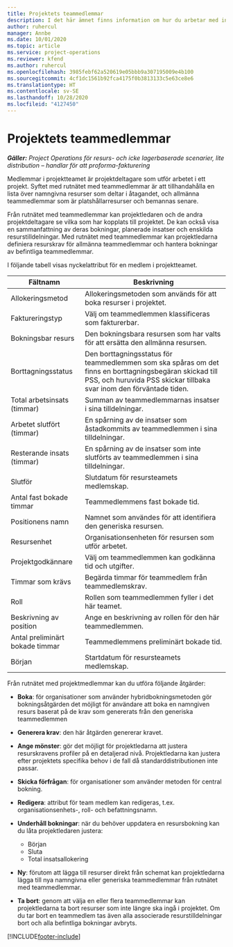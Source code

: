 ```yaml
---
title: Projektets teammedlemmar
description: I det här ämnet finns information om hur du arbetar med information om medlemmar i projektteam, attribut och schemaläggning.
author: ruhercul
manager: Annbe
ms.date: 10/01/2020
ms.topic: article
ms.service: project-operations
ms.reviewer: kfend
ms.author: ruhercul
ms.openlocfilehash: 3985febf62a520619e05bbb9a307195009e4b100
ms.sourcegitcommit: 4cf1dc1561b92fca4175f0b3813133c5e63ce8e6
ms.translationtype: HT
ms.contentlocale: sv-SE
ms.lasthandoff: 10/28/2020
ms.locfileid: "4127450"
---
```

# <a name="project-team-members"></a>Projektets teammedlemmar

_**Gäller:** Project Operations för resurs- och icke lagerbaserade scenarier, lite distribution – handlar för att proforma-fakturering_

Medlemmar i projektteamet är projektdeltagare som utför arbetet i ett projekt. Syftet med rutnätet med teammedlemmar är att tillhandahålla en lista över namngivna resurser som deltar i åtagandet, och allmänna teammedlemmar som är platshållarresurser och bemannas senare.

Från rutnätet med teammedlemmar kan projektledaren och de andra projektdeltagare se vilka som har kopplats till projektet. De kan också visa en sammanfattning av deras bokningar, planerade insatser och enskilda resurstilldelningar. Med rutnätet med teammedlemmar kan projektledarna definiera resurskrav för allmänna teammedlemmar och hantera bokningar av befintliga teammedlemmar.

I följande tabell visas nyckelattribut för en medlem i projektteamet.

| Fältnamn          | Beskrivning                                                                                                                                                                  |
|--------------------------|-----------------------------------------------------------------------------------------------------------------------------------------------------------------------------------|
| Allokeringsmetod        | Allokeringsmetoden som används för att boka resurser i projektet.                                                                         |
| Faktureringstyp             | Välj om teammedlemmen klassificeras som fakturerbar.                                                                                                                                       |
| Bokningsbar resurs        | Den bokningsbara resursen som har valts för att ersätta den allmänna resursen.                                                                                                                   |
| Borttagningsstatus            | Den borttagningsstatus för teammedlemmen som ska spåras om det finns en borttagningsbegäran skickad till PSS, och huruvida PSS skickar tillbaka svar inom den förväntade tiden. |
| Total arbetsinsats (timmar)     | Summan av teammedlemmarnas insatser i sina tilldelningar.                                                                                                                         |
| Arbetet slutfört (timmar) | En spårning av de insatser som åstadkommits av teammedlemmen i sina tilldelningar.                                                                                           |
| Resterande insats (timmar) | En spårning av de insatser som inte slutförts av teammedlemmen i sina tilldelningar.                                                                                    |
| Slutför                   | Slutdatum för resursteamets medlemskap.                                                                                                                                            |
| Antal fast bokade timmar        | Teammedlemmens fast bokade tid.                                                                                                                                                                |
| Positionens namn            | Namnet som användes för att identifiera den generiska resursen.                                                                                                                                   |
| Resursenhet          | Organisationsenheten för resursen som utför arbetet.                                                                                                                      |
| Projektgodkännare         | Välj om teammedlemmen kan godkänna tid och utgifter.                                                                                                                     |
| Timmar som krävs           | Begärda timmar för teammedlem från teammedlemskrav.                                                                                                                       |
| Roll                     | Rollen som teammedlemmen fyller i det här teamet.                                                                                                                                |
| Beskrivning av position     | Ange en beskrivning av rollen för den här teammedlemmen.                                                                                                                             |
| Antal preliminärt bokade timmar        | Teammedlemmens preliminärt bokade tid.                                                                                                                                                                 |
| Början                    | Startdatum för resursteamets medlemskap.                                                                                                                                          |

Från rutnätet med projektmedlemmar kan du utföra följande åtgärder:

- **Boka**: för organisationer som använder hybridbokningsmetoden gör bokningsåtgärden det möjligt för användare att boka en namngiven resurs baserat på de krav som genererats från den generiska teammedlemmen
- **Generera krav**: den här åtgärden genererar kravet.
- **Ange mönster**: gör det möjligt för projektledarna att justera resurskravens profiler på en detaljerad nivå. Projektledarna kan justera efter projektets specifika behov i de fall då standarddistributionen inte passar.
- **Skicka förfrågan**: för organisationer som använder metoden för central bokning.
- **Redigera**: attribut för team medlem kan redigeras, t.ex. organisationsenhets-, roll- och befattningsnamn.
- **Underhåll bokningar**: när du behöver uppdatera en resursbokning kan du låta projektledaren justera:

    - Början
    - Sluta
    - Total insatsallokering

- **Ny**: förutom att lägga till resurser direkt från schemat kan projektledarna lägga till nya namngivna eller generiska teammedlemmar från rutnätet med teammedlemmar.
- **Ta bort**: genom att välja en eller flera teammedlemmar kan projektledarna ta bort resurser som inte längre ska ingå i projektet. Om du tar bort en teammedlem tas även alla associerade resurstilldelningar bort och alla befintliga bokningar avbryts.


[!INCLUDE[footer-include](../includes/footer-banner.md)]